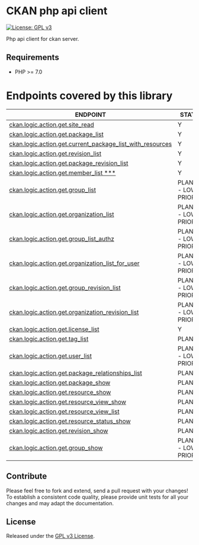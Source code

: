 # CKAN php api client
[![License: GPL v3](https://img.shields.io/badge/License-GPL%20v3-blue.svg)](https://www.gnu.org/licenses/gpl-3.0)


Php api client for ckan server.

Requirements
------------

- PHP >= 7.0


# Endpoints covered by this library

| ENDPOINT | STATUS |
| ------------- | ------------- |
| [ckan.logic.action.get.site_read](http://docs.ckan.org/en/ckan-2.7.3/api/#ckan.logic.action.get.site_read) | Y |
| [ckan.logic.action.get.package_list](http://docs.ckan.org/en/ckan-2.7.3/api/index.html#ckan.logic.action.get.package_list) | Y |
| [ckan.logic.action.get.current_package_list_with_resources](http://docs.ckan.org/en/ckan-2.7.3/api/#ckan.logic.action.get.current_package_list_with_resources) | Y |
| [ckan.logic.action.get.revision_list](http://docs.ckan.org/en/ckan-2.7.3/api/#ckan.logic.action.get.revision_list)| Y |
| [ckan.logic.action.get.package_revision_list](http://docs.ckan.org/en/ckan-2.7.3/api/#ckan.logic.action.get.package_revision_list) | Y |
| [ckan.logic.action.get.member_list ***](http://docs.ckan.org/en/ckan-2.7.3/api/#ckan.logic.action.get.member_list) | Y |
| [ckan.logic.action.get.group_list](http://docs.ckan.org/en/ckan-2.7.3/api/#ckan.logic.action.get.group_list) | PLANNED - LOW PRIORITY |
| [ckan.logic.action.get.organization_list](http://docs.ckan.org/en/ckan-2.7.3/api/#ckan.logic.action.get.organization_list) | PLANNED - LOW PRIORITY |
| [ckan.logic.action.get.group_list_authz](http://docs.ckan.org/en/ckan-2.7.3/api/#ckan.logic.action.get.group_list_authz) | PLANNED - LOW PRIORITY |
| [ckan.logic.action.get.organization_list_for_user](http://docs.ckan.org/en/ckan-2.7.3/api/#ckan.logic.action.get.organization_list_for_user) | PLANNED - LOW PRIORITY |
| [ckan.logic.action.get.group_revision_list](http://docs.ckan.org/en/ckan-2.7.3/api/#ckan.logic.action.get.group_revision_list) | PLANNED - LOW PRIORITY |
| [ckan.logic.action.get.organization_revision_list](http://docs.ckan.org/en/ckan-2.7.3/api/#ckan.logic.action.get.organization_revision_list) | PLANNED - LOW PRIORITY |
| [ckan.logic.action.get.license_list](http://docs.ckan.org/en/ckan-2.7.3/api/#ckan.logic.action.get.license_list) | Y |
| [ckan.logic.action.get.tag_list](http://docs.ckan.org/en/ckan-2.7.3/api/#ckan.logic.action.get.tag_list) | PLANNED |
| [ckan.logic.action.get.user_list](http://docs.ckan.org/en/ckan-2.7.3/api/#ckan.logic.action.get.user_list) | PLANNED - LOW PRIORITY |
| [ckan.logic.action.get.package_relationships_list](http://docs.ckan.org/en/ckan-2.7.3/api/#ckan.logic.action.get.package_relationships_list) | PLANNED |
| [ckan.logic.action.get.package_show](http://docs.ckan.org/en/ckan-2.7.3/api/#ckan.logic.action.get.package_show) | PLANNED |
| [ckan.logic.action.get.resource_show](http://docs.ckan.org/en/ckan-2.7.3/api/#ckan.logic.action.get.resource_show) | PLANNED |
| [ckan.logic.action.get.resource_view_show](http://docs.ckan.org/en/ckan-2.7.3/api/#ckan.logic.action.get.resource_view_show) | PLANNED |
| [ckan.logic.action.get.resource_view_list](http://docs.ckan.org/en/ckan-2.7.3/api/#ckan.logic.action.get.resource_view_list) | PLANNED |
| [ckan.logic.action.get.resource_status_show](http://docs.ckan.org/en/ckan-2.7.3/api/#ckan.logic.action.get.resource_status_show) | PLANNED |
| [ckan.logic.action.get.revision_show](http://docs.ckan.org/en/ckan-2.7.3/api/#ckan.logic.action.get.revision_show) | PLANNED |
| [ckan.logic.action.get.group_show](http://docs.ckan.org/en/ckan-2.7.3/api/#ckan.logic.action.get.group_show) | PLANNED - LOW PRIORITY |



## Contribute

Please feel free to fork and extend, send a pull request with your changes!
To establish a consistent code quality, please provide unit tests for all your changes and may adapt the documentation.

## License

Released under the [GPL v3 License](LICENSE).